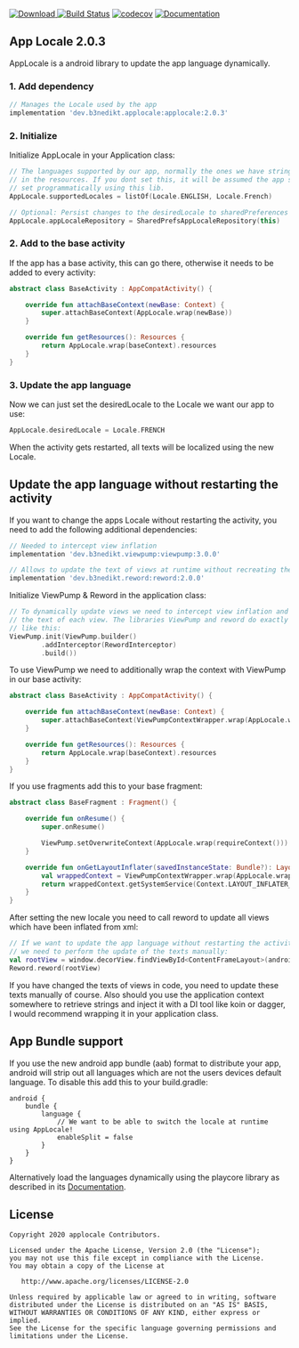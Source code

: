 [ ![Download](https://api.bintray.com/packages/b3nedikt/applocale/applocale/images/download.svg?version=2.0.3) ](https://bintray.com/b3nedikt/applocale/applocale/2.0.3/link)
[![Build Status](https://travis-ci.org/B3nedikt/applocale.svg?branch=master)](https://travis-ci.org/B3nedikt/applocale)
[![codecov](https://codecov.io/gh/B3nedikt/applocale/branch/master/graph/badge.svg)](https://codecov.io/gh/B3nedikt/applocale)
[![Documentation](https://img.shields.io/badge/docs-documentation-green.svg)](https://b3nedikt.github.io/AppLocale/)

## App Locale 2.0.3

AppLocale is a android library to update the app language dynamically.

### 1. Add dependency

```groovy
// Manages the Locale used by the app
implementation 'dev.b3nedikt.applocale:applocale:2.0.3'
```

### 2. Initialize

Initialize AppLocale in your Application class:

```kotlin
// The languages supported by our app, normally the ones we have strings.xml files for
// in the resources. If you dont set this, it will be assumed the app supports every language
// set programmatically using this lib.
AppLocale.supportedLocales = listOf(Locale.ENGLISH, Locale.French)

// Optional: Persist changes to the desiredLocale to sharedPreferences
AppLocale.appLocaleRepository = SharedPrefsAppLocaleRepository(this)
```

### 2. Add to the base activity

If the app has a base activity, this can go there, otherwise it needs to be added to every activity:

```kotlin
abstract class BaseActivity : AppCompatActivity() {

    override fun attachBaseContext(newBase: Context) {
        super.attachBaseContext(AppLocale.wrap(newBase))
    }

    override fun getResources(): Resources {
        return AppLocale.wrap(baseContext).resources
    }
}
```

### 3. Update the app language

Now we can just set the desiredLocale to the Locale we want our app to use:

```kotlin
AppLocale.desiredLocale = Locale.FRENCH
```

When the activity gets restarted, all texts will be localized using the new Locale.

## Update the app language without restarting the activity

If you want to change the apps Locale without restarting the activity,
you need to add the following additional dependencies:

```groovy
// Needed to intercept view inflation
implementation 'dev.b3nedikt.viewpump:viewpump:3.0.0'

// Allows to update the text of views at runtime without recreating the activity
implementation 'dev.b3nedikt.reword:reword:2.0.0'
```

Initialize ViewPump & Reword in the application class:

```kotlin
// To dynamically update views we need to intercept view inflation and update
// the text of each view. The libraries ViewPump and reword do exactly that when setup
// like this:
ViewPump.init(ViewPump.builder()
        .addInterceptor(RewordInterceptor)
        .build())
```

To use ViewPump we need to additionally wrap the context with ViewPump in our base activity:

```kotlin
abstract class BaseActivity : AppCompatActivity() {

    override fun attachBaseContext(newBase: Context) {
        super.attachBaseContext(ViewPumpContextWrapper.wrap(AppLocale.wrap(newBase)))
    }

    override fun getResources(): Resources {
        return AppLocale.wrap(baseContext).resources
    }
}
```

If you use fragments add this to your base fragment:

```kotlin
abstract class BaseFragment : Fragment() {

    override fun onResume() {
        super.onResume()

        ViewPump.setOverwriteContext(AppLocale.wrap(requireContext()))
    }

    override fun onGetLayoutInflater(savedInstanceState: Bundle?): LayoutInflater {
        val wrappedContext = ViewPumpContextWrapper.wrap(AppLocale.wrap(requireContext()))
        return wrappedContext.getSystemService(Context.LAYOUT_INFLATER_SERVICE) as LayoutInflater
    }
}
```

After setting the new locale you need to call reword
to update all views which have been inflated from xml:

```kotlin
// If we want to update the app language without restarting the activity,
// we need to perform the update of the texts manually:
val rootView = window.decorView.findViewById<ContentFrameLayout>(android.R.id.content)
Reword.reword(rootView)
```

If you have changed the texts of views in code, you need to update these
texts manually of course. Also should you use the application context somewhere to retrieve strings
and inject it with a DI tool like koin or dagger, I would recommend wrapping it in your
application class.

## App Bundle support

If you use the new android app bundle (aab) format to distribute your app, android
will strip out all languages which are not the users devices default language.
To disable this add this to your build.gradle:

```
android {
    bundle {
        language {
            // We want to be able to switch the locale at runtime using AppLocale!
            enableSplit = false
        }
    }
}
```

Alternatively load the languages dynamically using the playcore library as described in its
[Documentation](https://developer.android.com/guide/playcore/dynamic-delivery#lang_resources).

## License

```
Copyright 2020 applocale Contributors.

Licensed under the Apache License, Version 2.0 (the "License");
you may not use this file except in compliance with the License.
You may obtain a copy of the License at

   http://www.apache.org/licenses/LICENSE-2.0

Unless required by applicable law or agreed to in writing, software
distributed under the License is distributed on an "AS IS" BASIS,
WITHOUT WARRANTIES OR CONDITIONS OF ANY KIND, either express or implied.
See the License for the specific language governing permissions and
limitations under the License.
```
